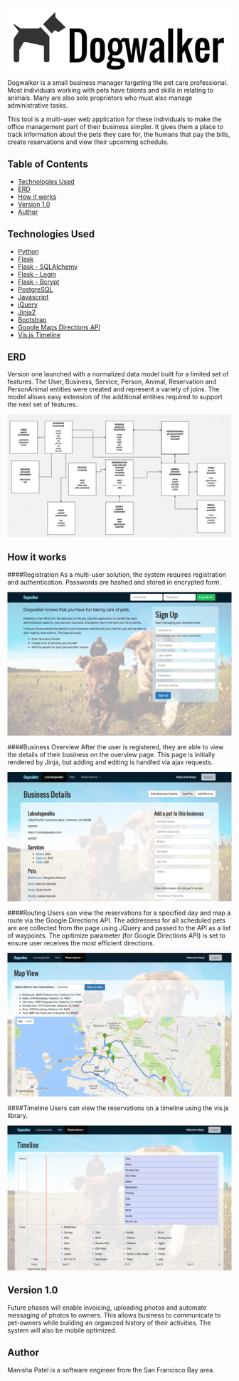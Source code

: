 ![Dogwalker Logo](/static/images/logo.png)

Dogwalker is a small business manager targeting the pet care professional. Most individuals working with pets have talents and skills in relating to animals. Many are also sole proprietors who must also manage administrative tasks.

This tool is a multi-user web application for these individuals to make the office management part of their business simpler. It gives them a place to track information about the pets they care for, the humans that pay the bills, create reservations and view their upcoming schedule. 
 

## Table of Contents
* [Technologies Used](#technologiesused)
* [ERD](#ERD)
* [How it works](#how)
* [Version 1.0](#v1)
* [Author](#author)

## <a name="technologiesused"></a>Technologies Used
* [Python](https://www.python.org/)
* [Flask](http://flask.pocoo.org/)
* [Flask - SQLAlchemy](http://flask.pocoo.org/)
* [Flask - Login](https://flask-login.readthedocs.io/en/latest/)
* [Flask - Bcrypt](http://flask-bcrypt.readthedocs.io/en/latest/)
* [PostgreSQL](https://www.postgresql.org)
* [Javascript](https://developer.mozilla.org/en-US/docs/Web/JavaScript)
* [jQuery](https://jquery.com/)
* [Jinja2](http://jinja.pocoo.org/docs/dev/)
* [Bootstrap](http://getbootstrap.com)
* [Google Maps Directions API](https://developers.google.com/maps/documentation/javascript/directions)
* [Vis.js Timeline](http://visjs.org)

## <a name="ERD"></a>ERD
Version one launched with a normalized data model built for a limited set of features. The User, Business, Service, Person, Animal, Reservation and PersonAnimal entities were created and represent a variety of joins. The model allows easy extension of the additional entities required to support the next set of features.

![PDF](/static/images/readme/erd_dogwalker.png)

## <a name="how"></a>How it works
####Registration
As a multi-user solution, the system requires registration and authentication. Passwords are hashed and stored in encrypted form.

![Registration](/static/images/readme/homepage.png)

####Business Overview
After the user is registered, they are able to view the details of their business on the overview page. This page is initially rendered by Jinja, but adding and editing is handled via ajax requests.

![Overview](/static/images/readme/overview.png)

####Routing
Users can view the reservations for a specified day and map a route via the Google Directions API. The addressess for all scheduled pets are are collected from the page using JQuery and passed to the API as a list of waypoints. The opitimize parameter (for Google Directions API) is set to ensure user receives the most efficient directions. 

![Routing](/static/images/readme/map.png)

####Timeline
Users can view the reservations on a timeline using the vis.js library. 

![Timeline](/static/images/readme/timeline.png)

## <a name="v1"></a>Version 1.0

Future phases will enable invoicing, uploading photos and automate messaging of photos to owners. This allows business to communicate to pet-owners while building an organized history of their activities. The system will also be mobile optimized.

## <a name="author"></a>Author
Manisha Patel is a software engineer from the San Francisco Bay area.